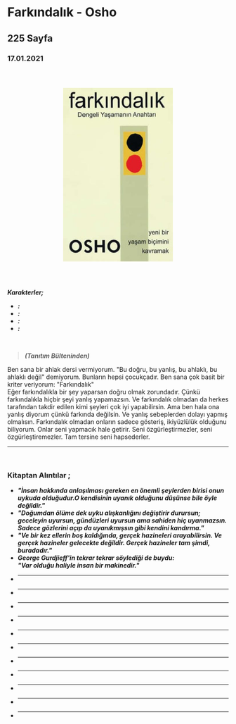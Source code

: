   
# Farkındalık - Osho
## 225 Sayfa
### 17.01.2021
  
<br>

  <p align="center" style="padding: 10px">
    <img alt="Hayatın-Mucizeleri" src="../images/71_farkindalik_osho.jpg" width="250">
    <br>

<br>
<br>

***Karakterler;***
- ***:***
- ***:***
- ***:***
- ***:***

<br>

> ***(Tanıtım Bülteninden)***

Ben sana bir ahlak dersi vermiyorum. "Bu doğru, bu yanlış, bu ahlaklı, bu ahlaklı değil" demiyorum. Bunların hepsi çocukçadır. Ben sana çok basit bir kriter veriyorum: "Farkındalık" <br> Eğer farkındalıkla bir şey yaparsan doğru olmak zorundadır. Çünkü farkındalıkla hiçbir şeyi yanlış yapamazsın. Ve farkındalık olmadan da herkes tarafından takdir edilen kimi şeyleri çok iyi yapabilirsin. Ama ben hala ona yanlış diyorum çünkü farkında değilsin. Ve yanlış sebeplerden dolayı yapmış olmalısın. Farkındalık olmadan onların sadece gösteriş, ikiyüzlülük olduğunu biliyorum. Onlar seni yapmacık hale getirir. Seni özgürleştirmezler, seni özgürleştiremezler. Tam tersine seni hapsederler.
_____





<br>

### Kitaptan Alıntılar ;
- ***"İnsan hakkında anlaşılması gereken en önemli şeylerden birisi onun uykuda olduğudur.O kendisinin uyanık olduğunu düşünse bile öyle değildir."***
- ***"Doğumdan ölüme dek uyku alışkanlığını değiştirir durursun; geceleyin uyursun, gündüzleri uyursun ama sahiden hiç uyanmazsın. Sadece gözlerini açıp da uyanıkmışsın gibi kendini kandırma."***
- ***"Ve bir kez ellerin boş kaldığında, gerçek hazineleri arayabilirsin. Ve gerçek hazineler gelecekte değildir. Gerçek hazineler tam şimdi, buradadır."***
- ***George Gurdjieff'in tekrar tekrar söylediği de buydu: <br> "Var olduğu haliyle insan bir makinedir."***
- ***
- ***
- ***
- ***
- ***
- ***
- ***
- ***
- ***
- ***
- ***



